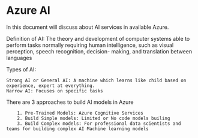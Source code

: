 # Azure AI 
In this document will discuss about AI services in available Azure.

Definition of AI: The theory and development of computer systems able to perform tasks normally requiring human intelligence, such as visual perception, speech recognition, decision- making, and translation between languages

Types of AI:

    Strong AI or General AI: A machine which learns like child based on experience, expert at everything. 
    Narrow AI: Focuses on specific tasks 

There are 3 approaches to build AI models in Azure

        1. Pre-Trained Models: Azure Cognitive Services
        2. Build Simple models: Limited or No code models builing 
        3. Build Complex models: For professional data scientists and teams for building complex AI Machine learning models
